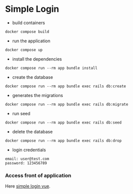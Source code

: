 # Simple Login


- build containers
```
docker compose build
```

- run the application
```
docker compose up
```

- install the dependencies
```
docker compose run --rm app bundle install
```

- create the database
```
docker compose run --rm app bundle exec rails db:create
```

- generates the migrations
```
docker compose run --rm app bundle exec rails db:migrate
```

- run seed
```
docker compose run --rm app bundle exec rails db:seed
```

- delete the database
```
docker compose run --rm app bundle exec rails db:drop
```

- login credentials
```
email: user@test.com
password: 123456789
```

### Access front of application
Here [simple login vue](https://github.com/brandaoplaster/simple-login-vue).
